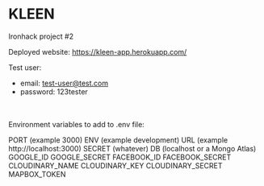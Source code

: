 # KLEEN
Ironhack project #2

Deployed website: https://kleen-app.herokuapp.com/

Test user:
- email: test-user@test.com
- password: 123tester
<br>
<br>
Environment variables to add to .env file:

PORT (example 3000)
ENV (example development)
URL (example http://localhost:3000)
SECRET (whatever)
DB (localhost or a Mongo Atlas)
GOOGLE_ID
GOOGLE_SECRET
FACEBOOK_ID
FACEBOOK_SECRET
CLOUDINARY_NAME
CLOUDINARY_KEY
CLOUDINARY_SECRET
MAPBOX_TOKEN
